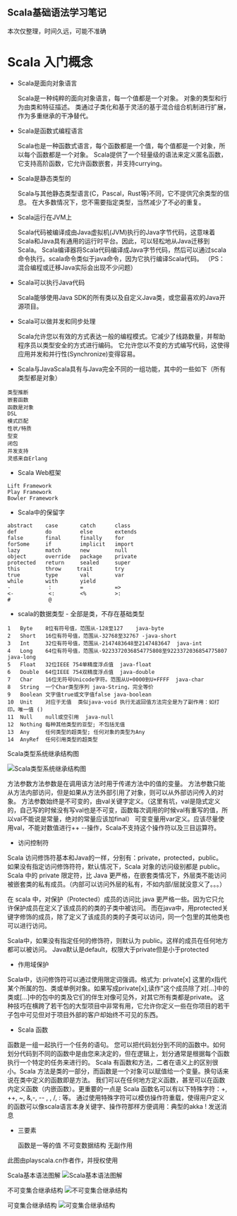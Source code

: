 Scala基础语法学习笔记
---

本次仅整理，时间久远，可能不准确

# Scala 入门概念
     
* Scala是面向对象语言
 
 
    Scala是一种纯粹的面向对象语言，每一个值都是一个对象。 对象的类型和行为由类和特征描述。
    类通过子类化和基于灵活的基于混合组合机制进行扩展，作为多重继承的干净替代。

* Scala是函数式编程语言

    
    Scala也是一种函数式语言，每个函数都是一个值，每个值都是一个对象，所以每个函数都是一个对象。
    Scala提供了一个轻量级的语法来定义匿名函数，它支持高阶函数，它允许函数嵌套，并支持currying。

* Scala是静态类型的


    Scala与其他静态类型语言(C，Pascal，Rust等)不同，它不提供冗余类型的信息。 在大多数情况下，您不需要指定类型，当然减少了不必的重复。

* Scala运行在JVM上


    Scala代码被编译成由Java虚拟机(JVM)执行的Java字节代码，这意味着Scala和Java具有通用的运行时平台。因此，可以轻松地从Java迁移到Scala。
    Scala编译器将Scala代码编译成Java字节代码，然后可以通过scala命令执行。scala命令类似于java命令，因为它执行编译Scala代码。
    （PS：混合编程或迁移Java实际会出现不少问题）

* Scala可以执行Java代码
    
    
    Scala能够使用Java SDK的所有类以及自定义Java类，或您最喜欢的Java开源项目。

* Scala可以做并发和同步处理
        

    Scala允许您以有效的方式表达一般的编程模式。它减少了线路数量，并帮助程序员以类型安全的方式进行编码。
    它允许您以不变的方式编写代码，这使得应用并发和并行性(Synchronize)变得容易。

* Scala与JavaScala具有与Java完全不同的一组功能，其中的一些如下（所有类型都是对象）

```
类型推断
嵌套函数
函数是对象
DSL
模式匹配
性状/特质
型变
闭包
并发支持
灵感来自Erlang
```

* Scala Web框架
        
```        
Lift Framework
Play Framework
Bowler Framework
```

* Scala中的保留字
  
```
abstract    case       catch      class
def         do         else	      extends
false       final      finally    for
forSome     if         implicit   import
lazy	    match	   new	      null
object      override   package    private
protected   return     sealed     super
this	    throw	  trait	      try
true	    type       val	      var
while       with       yield
-	         :         =          =>
<-	         <:        <%         >:
#	         @
```
     
* scala的数据类型 - 全部是类，不存在基础类型

```
1	Byte	8位有符号值，范围从-128至127    java-byte
2	Short   16位有符号值，范围从-32768至32767 -java-short
3	Int     32位有符号值，范围从-2147483648至2147483647  java-int
4	Long	64位有符号值，范围从-9223372036854775808至9223372036854775807  java-long
5	Float	32位IEEE 754单精度浮点值  java-float
6	Double	64位IEEE 754双精度浮点值  java-double
7	Char	16位无符号Unicode字符。范围从U+0000到U+FFFF  java-char
8	String	一个Char类型序列 java-String，完全等价
9	Boolean	文字值true或文字值false java-boolean
10	Unit	对应于无值  类似java-void 执行无返回值方法完全是为了副作用：如打印。唯一值 ()
11	Null	null或空引用  java-null
12	Nothing	每种其他类型的亚型; 不包括无值
13	Any     任何类型的超类型; 任何对象的类型为Any
14	AnyRef	任何引用类型的超类型
```

Scala类型系统继承结构图

![Scala类型系统继承结构图](https://github.com/jxnu-liguobin/cs-summary-reflection/blob/master/docs/public/image/scala%E7%B1%BB%E5%9E%8B%E7%B3%BB%E7%BB%9F%E7%BB%93%E6%9E%84.jpg)

方法参数方法参数是在调用该方法时用于传递方法中的值的变量。
方法参数只能从方法内部访问，但是如果从方法外部引用了对象，则可以从外部访问传入的对象。
方法参数始终是不可变的，由val关键字定义。（这里有坑，val是隐式定义的，自己写的时候没有写val也是不可变，函数每次调用的时候val有重写的值，所以val不能说是常量，绝对的常量应该加final）
可变变量用var定义。应该尽量使用val，不能对数值进行++ --操作，Scala不支持这个操作符以及三目运算符。

* 访问控制符

Scala 访问修饰符基本和Java的一样，分别有：private，protected，public。
如果没有指定访问修饰符符，默认情况下，Scala 对象的访问级别都是 public。
Scala 中的 private 限定符，比 Java 更严格，在嵌套类情况下，外层类不能访问被嵌套类的私有成员。（内部可以访问外层的私有，不如内部/层就没意义了。。。）

在 scala 中，对保护（Protected）成员的访问比 java 更严格一些。因为它只允许保护成员在定义了该成员的的类的子类中被访问。
而在java中，用protected关键字修饰的成员，除了定义了该成员的类的子类可以访问，同一个包里的其他类也可以进行访问。

Scala中，如果没有指定任何的修饰符，则默认为 public。这样的成员在任何地方都可以被访问。
Java默认是default，权限大于private但是小于protected

* 作用域保护

Scala中，访问修饰符可以通过使用限定词强调。格式为:
private[x]
这里的x指代某个所属的包、类或单例对象。如果写成private[x],读作"这个成员除了对[…]中的类或[…]中的包中的类及它们的伴生对像可见外，对其它所有类都是private。
这种技巧在横跨了若干包的大型项目中非常有用，它允许你定义一些在你项目的若干子包中可见但对于项目外部的客户却始终不可见的东西。

* Scala 函数

函数是一组一起执行一个任务的语句。 您可以把代码划分到不同的函数中。如何划分代码到不同的函数中是由您来决定的，但在逻辑上，划分通常是根据每个函数执行一个特定的任务来进行的。
Scala 有函数和方法，二者在语义上的区别很小。Scala 方法是类的一部分，而函数是一个对象可以赋值给一个变量。换句话来说在类中定义的函数即是方法。
我们可以在任何地方定义函数，甚至可以在函数内定义函数（内嵌函数）。更重要的一点是 Scala 函数名可以有以下特殊字符：+, ++, ~, &,-, -- , \, /, : 等。
通过使用特殊字符可以模仿操作符重载，使得用户定义的函数可以像scala语言本身关键字、操作符那样方便调用：典型的akka ! 发送消息


* 三要素
    
   
    函数是一等的值
    不可变数据结构
    无副作用
     
此图由playscala.cn作者作，并授权使用

Scala基本语法图解
![Scala基本语法图解](https://github.com/jxnu-liguobin/cs-summary-reflection/blob/master/docs/public/image/Scala%E8%AF%AD%E6%B3%95%E5%9B%BE%E8%A7%A3.png)

不可变集合继承结构
![不可变集合继承结构](https://github.com/jxnu-liguobin/cs-summary-reflection/blob/master/docs/public/image/immutable.png)

可变集合继承结构
![可变集合继承结构](https://github.com/jxnu-liguobin/cs-summary-reflection/blob/master/docs/public/image/mutable.png)
